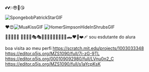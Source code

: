 💕💕🎶😎🥰😘

![SpongebobPatrickStarGIF](https://github.com/user-attachments/assets/f6a8330b-a757-4ed4-8c44-065076fd1017)

❤️😍![MuaKissGIF](https://github.com/user-attachments/assets/915fc996-732f-4734-a32d-4bb6e4e7546c)
![HomerSimpsonHideInShrubsGIF](https://github.com/user-attachments/assets/0da8c98d-2017-4d55-b9d5-86b457b3756d)

🫥🙄🙄🙄🙄
🤞🤞🎈🎈🎭🎭🛝🌭🍔🍕🚐🚐🚐🚐🚙🛻❤️‍🔥❤️‍🩹
sou esdutante do alura 

boa visita ao meu perfi
https://scratch.mit.edu/projects/1003033348
https://editor.p5js.org/MZS1090/full/7i-zG-9TL
https://editor.p5js.org/000109092980/full/LVnu0n2_C
https://editor.p5js.org/MZS1090/full/s1aYcpKsK
